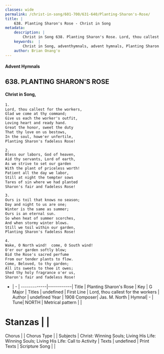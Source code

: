 ```yaml
---
classes: wide
permalink: /christ-in-song/601-700/631-640/Planting-Sharon's-Rose/
title: |
    638. Planting Sharon's Rose - Christ in Song
metadata:
    description: |
        Christ in Song 638. Planting Sharon's Rose. Lord, thou callest for the workers, Glad we come at thy command; Give us each the worker's outfit, Loving heart and ready hand. Great the honor, sweet the duty That thy love on us bestows, In the soul, howe'er unfertile, Planting Sharon's fadeless Rose!
    keywords:  |
        Christ in Song, adventhymnals, advent hymnals, Planting Sharon's Rose, Lord, thou callest for the workers. 
    author: Brian Onang'o
---
```


#### Advent Hymnals
## 638. PLANTING SHARON'S ROSE
####  Christ in Song,

```txt
1.
Lord, thou callest for the workers,
Glad we come at thy command;
Give us each the worker's outfit,
Loving heart and ready hand.
Great the honor, sweet the duty
That thy love on us bestows,
In the soul, howe'er unfertile,
Planting Sharon's fadeless Rose!

2.
Bless our labors, God of heaven,
Aid thy servants, Lord of earth,
As we strive to set our garden
With the plant of priceless worth!
Patient all the day we labor,
Still at night the tempter sows
Tares of sin where we had planted
Sharon's fair and fadeless Rose!

3.
Ours is toil that knows no season;
Day and night to us are one;
Winter is the same as summer;
Ours is an eternal sun.
So when heat of summer scorches,
And when stormy winter blows.
Still we toil within our garden,
Planting Sharon's fadeless Rose!

4.
Wake, O North wind!  come, O South wind!
O'er our garden softly blow;
Bid the Rose's sacred perfume
From our tender plants to flow.
Come, Beloved, to thy garden;
All its sweets to thee it owes;
Shed thy holy fragrance o'er us,
Sharon's fair and fadeless Rose!

```

- |   -  |
-------------|------------|
Title | Planting Sharon's Rose |
Key | G Major |
Titles | undefined |
First Line | Lord, thou callest for the workers |
Author | undefined
Year | 1908
Composer| Jas. M. North |
Hymnal|  - |
Tune| NORTH |
Metrical pattern | |
# Stanzas |  |
Chorus |  |
Chorus Type |  |
Subjects | Christ: Winning Souls; Living His Life: Winning Souls; Living His Life: Call to Activity |
Texts | undefined |
Print Texts | 
Scripture Song |  |
    
